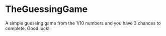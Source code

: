 # TheGuessingGame
A simple guessing game from the 1/10 numbers and you have 3 chances to complete. Good luck!

